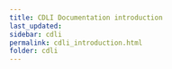 ```yaml
---
title: CDLI Documentation introduction
last_updated:
sidebar: cdli
permalink: cdli_introduction.html
folder: cdli
---
```


